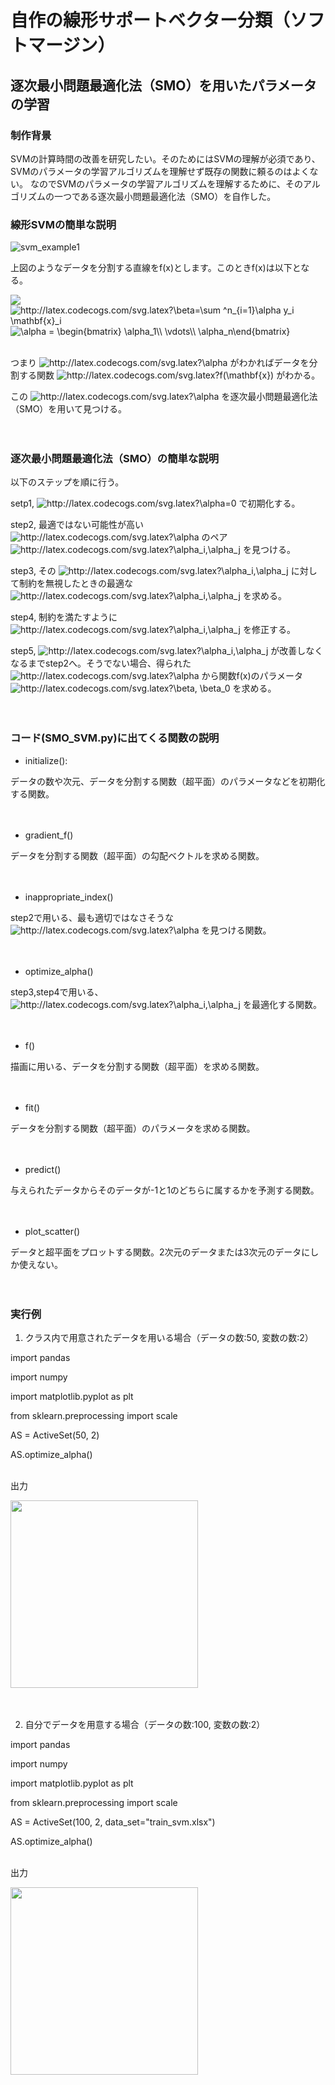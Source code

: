 # 自作の線形サポートベクター分類（ソフトマージン）
## 逐次最小問題最適化法（SMO）を用いたパラメータの学習

### 制作背景
SVMの計算時間の改善を研究したい。そのためにはSVMの理解が必須であり、SVMのパラメータの学習アルゴリズムを理解せず既存の関数に頼るのはよくない。
なのでSVMのパラメータの学習アルゴリズムを理解するために、そのアルゴリズムの一つである逐次最小問題最適化法（SMO）を自作した。

### 線形SVMの簡単な説明

![svm_example1](https://user-images.githubusercontent.com/91111835/156761372-3121394b-7442-4f1e-bd94-d292ab417491.png)

上図のようなデータを分割する直線をf(x)とします。このときf(x)は以下となる。

<img src="http://latex.codecogs.com/svg.latex?f(\mathbf{x})=\beta^\mathsf{T}\mathbf{x}&plus;\beta_0" />

<img src="http://latex.codecogs.com/svg.latex?\beta=\sum&space;^n_{i=1}\alpha&space;y_i&space;\mathbf{x}_i" title="http://latex.codecogs.com/svg.latex?\beta=\sum ^n_{i=1}\alpha y_i \mathbf{x}_i" />

<img src="https://latex.codecogs.com/svg.image?\alpha&space;=&space;\begin{bmatrix}&space;\alpha_1\\&space;\vdots\\&space;\alpha_n\end{bmatrix}" title="\alpha = \begin{bmatrix} \alpha_1\\ \vdots\\ \alpha_n\end{bmatrix}" />
<br>
<br>

つまり <img src="http://latex.codecogs.com/svg.latex?\alpha&space;" title="http://latex.codecogs.com/svg.latex?\alpha " /> がわかればデータを分割する関数 <img src="http://latex.codecogs.com/svg.latex?f(\mathbf{x})" title="http://latex.codecogs.com/svg.latex?f(\mathbf{x})" /> がわかる。

この <img src="http://latex.codecogs.com/svg.latex?\alpha&space;" title="http://latex.codecogs.com/svg.latex?\alpha " /> を逐次最小問題最適化法（SMO）を用いて見つける。
<br>
<br>
<br>

### 逐次最小問題最適化法（SMO）の簡単な説明

以下のステップを順に行う。

setp1, <img src="http://latex.codecogs.com/svg.latex?\alpha=0&space;" title="http://latex.codecogs.com/svg.latex?\alpha=0 " /> で初期化する。

step2, 
最適ではない可能性が高い <img src="http://latex.codecogs.com/svg.latex?\alpha&space;" title="http://latex.codecogs.com/svg.latex?\alpha " /> のペア <img src="http://latex.codecogs.com/svg.latex?\alpha_i,\alpha_j" title="http://latex.codecogs.com/svg.latex?\alpha_i,\alpha_j" /> を見つける。

step3, 
その <img src="http://latex.codecogs.com/svg.latex?\alpha_i,\alpha_j" title="http://latex.codecogs.com/svg.latex?\alpha_i,\alpha_j" /> に対して制約を無視したときの最適な <img src="http://latex.codecogs.com/svg.latex?\alpha_i,\alpha_j" title="http://latex.codecogs.com/svg.latex?\alpha_i,\alpha_j" /> を求める。

step4, 
制約を満たすように <img src="http://latex.codecogs.com/svg.latex?\alpha_i,\alpha_j" title="http://latex.codecogs.com/svg.latex?\alpha_i,\alpha_j" /> を修正する。

step5,
<img src="http://latex.codecogs.com/svg.latex?\alpha_i,\alpha_j" title="http://latex.codecogs.com/svg.latex?\alpha_i,\alpha_j" /> が改善しなくなるまでstep2へ。そうでない場合、得られた <img src="http://latex.codecogs.com/svg.latex?\alpha&space;" title="http://latex.codecogs.com/svg.latex?\alpha " /> から関数f(x)のパラメータ <img src="http://latex.codecogs.com/svg.latex?\beta,&space;\beta_0&space;" title="http://latex.codecogs.com/svg.latex?\beta, \beta_0 " /> を求める。
<br>
<br>
<br>

### コード(SMO_SVM.py)に出てくる関数の説明

- initialize():

データの数や次元、データを分割する関数（超平面）のパラメータなどを初期化する関数。
<br>
<br>
<br>

- gradient_f()

データを分割する関数（超平面）の勾配ベクトルを求める関数。
<br>
<br>
<br>

- inappropriate_index()

step2で用いる、最も適切ではなさそうな <img src="http://latex.codecogs.com/svg.latex?\alpha&space;" title="http://latex.codecogs.com/svg.latex?\alpha " /> を見つける関数。
<br>
<br>
<br>

- optimize_alpha()

step3,step4で用いる、<img src="http://latex.codecogs.com/svg.latex?\alpha_i,\alpha_j" title="http://latex.codecogs.com/svg.latex?\alpha_i,\alpha_j" /> を最適化する関数。
<br>
<br>
<br>

- f()

描画に用いる、データを分割する関数（超平面）を求める関数。
<br>
<br>
<br>

- fit()

データを分割する関数（超平面）のパラメータを求める関数。
<br>
<br>
<br>

- predict()

与えられたデータからそのデータが-1と1のどちらに属するかを予測する関数。
<br>
<br>
<br>

- plot_scatter()

データと超平面をプロットする関数。2次元のデータまたは3次元のデータにしか使えない。
<br>
<br>
<br>

### 実行例
1. クラス内で用意されたデータを用いる場合（データの数:50, 変数の数:2）

import pandas

import numpy

import matplotlib.pyplot as plt

from sklearn.preprocessing import scale
<br>

AS = ActiveSet(50, 2)

AS.optimize_alpha()
<br>
<br>

出力

<img src="https://user-images.githubusercontent.com/91111835/154817914-290ce910-f775-4884-b107-35e96b8d50f3.png" width="300px">
<br>
<br>
<br>

2. 自分でデータを用意する場合（データの数:100, 変数の数:2）

import pandas

import numpy

import matplotlib.pyplot as plt

from sklearn.preprocessing import scale
<br>

AS = ActiveSet(100, 2, data_set="train_svm.xlsx")

AS.optimize_alpha()
<br>
<br>

出力

<img src="https://user-images.githubusercontent.com/91111835/154819020-9e1d12cd-af16-4749-ba01-02c1757d7b6c.png" width="300px">

